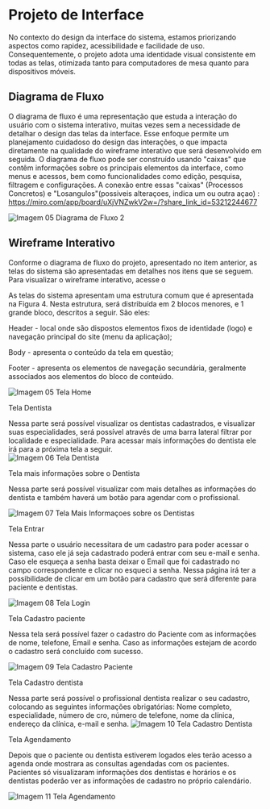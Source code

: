 
# Projeto de Interface


No contexto do design da interface do sistema, estamos priorizando aspectos como rapidez, acessibilidade e facilidade de uso. Consequentemente, o projeto adota uma identidade visual consistente em todas as telas, otimizada tanto para computadores de mesa quanto para dispositivos móveis. 

## Diagrama de Fluxo

O diagrama de fluxo é uma representação que estuda a interação do usuário com o sistema interativo, muitas vezes sem a necessidade de detalhar o design das telas da interface. Esse enfoque permite um planejamento cuidadoso do design das interações, o que impacta diretamente na qualidade do wireframe interativo que será desenvolvido em seguida. O diagrama de fluxo pode ser construído usando "caixas" que contêm informações sobre os principais elementos da interface, como menus e acessos, bem como funcionalidades como edição, pesquisa, filtragem e configurações. A conexão entre essas "caixas" (Processos Concretos)  e "Losangulos"(possiveis alteraçoes, indica um ou outra açao) : https://miro.com/app/board/uXjVNZwkV2w=/?share_link_id=53212244677


![Imagem 05 Diagrama de Fluxo 2](img/Diagrama3.png)

## Wireframe Interativo 

Conforme o diagrama de fluxo do projeto, apresentado no item anterior, as telas do sistema são apresentadas em detalhes nos itens que se seguem. Para visualizar o wireframe interativo, acesse o  


As telas do sistema apresentam uma estrutura comum que é apresentada na Figura 4. Nesta estrutura, será distribuída em 2 blocos menores, e 1 grande bloco, descritos a seguir. São eles: 

Header - local onde são dispostos elementos fixos de identidade (logo) e navegação principal do site (menu da aplicação); 

Body - apresenta o conteúdo da tela em questão; 

Footer - apresenta os elementos de navegação secundária, geralmente associados aos elementos do bloco de conteúdo. 

![Imagem 05 Tela Home](img/Tela%20Home.png)

Tela Dentista

Nessa parte será possível visualizar os dentistas cadastrados, e visualizar suas especialidades, será possível através de uma barra lateral filtrar por localidade e especialidade. Para acessar mais informações do dentista ele irá para a próxima tela a seguir.   
![Imagem 06 Tela Dentista](img/Tela%20Agendar.png)

Tela mais informações sobre o Dentista 

Nessa parte será possível visualizar com mais detalhes as informações do dentista e também haverá um botão para agendar com o profissional. 

![Imagem 07 Tela Mais Informaçoes sobre os Dentistas](img/Tela%20Mais%20informaçoes%20sobre%20dentista.png)

Tela Entrar 

Nessa parte o usuário necessitara de um cadastro para poder acessar o sistema, caso ele já seja cadastrado poderá entrar com seu e-mail e senha. Caso ele esqueça a senha basta deixar o Email que foi cadastrado no campo correspondente e clicar no esqueci a senha. Nessa página irá ter a possibilidade de clicar em um botão para cadastro que será diferente para paciente e dentistas. 

![Imagem 08 Tela Login](img/Tela%20Login.png)

Tela Cadastro paciente 

Nessa tela será possível fazer o cadastro do Paciente com as informações de nome, telefone, Email e senha. Caso as informações estejam de acordo o cadastro será concluído com sucesso. 

![Imagem 09 Tela Cadastro Paciente](img/Tela%20Cadastro%20Paciente.png)

Tela Cadastro dentista 

Nessa parte será possível o profissional dentista realizar o seu cadastro, colocando as seguintes informações obrigatórias: Nome completo, especialidade, número de cro, número de telefone, nome da clínica, endereço da clínica, e-mail e senha. 
![Imagem 10 Tela Cadastro Dentista](img/Tela%20Cadastro%20Dentista.png)

Tela Agendamento 

Depois que o paciente ou dentista estiverem logados eles terão acesso a agenda onde mostrara as consultas agendadas com os pacientes. Pacientes só visualizaram informações dos dentistas e horários e os dentistas poderão ver as informações de cadastro no próprio calendário. 

![Imagem 11 Tela Agendamento](img/Tela%20Agendamento.png)

